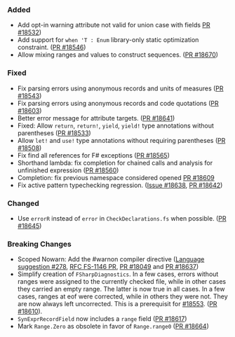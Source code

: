 ### Added
* Add opt-in warning attribute not valid for union case with fields [PR #18532](https://github.com/dotnet/fsharp/pull/18532))
* Add support for `when 'T : Enum` library-only static optimization constraint. ([PR #18546](https://github.com/dotnet/fsharp/pull/18546))
* Allow mixing ranges and values to construct sequences. ([PR #18670](https://github.com/dotnet/fsharp/pull/18670))

### Fixed

* Fix parsing errors using anonymous records and units of measures ([PR #18543](https://github.com/dotnet/fsharp/pull/18543))
* Fix parsing errors using anonymous records and code quotations ([PR #18603](https://github.com/dotnet/fsharp/pull/18603))
* Better error message for attribute targets. ([PR #18641](https://github.com/dotnet/fsharp/pull/18641))
* Fixed: Allow `return`, `return!`, `yield`, `yield!` type annotations without parentheses ([PR #18533](https://github.com/dotnet/fsharp/pull/18533))
* Allow `let!` and `use!` type annotations without requiring parentheses ([PR #18508](https://github.com/dotnet/fsharp/pull/18508))
* Fix find all references for F# exceptions ([PR #18565](https://github.com/dotnet/fsharp/pull/18565))
* Shorthand lambda: fix completion for chained calls and analysis for unfinished expression ([PR #18560](https://github.com/dotnet/fsharp/pull/18560))
* Completion: fix previous namespace considered opened [PR #18609](https://github.com/dotnet/fsharp/pull/18609)
* Fix active pattern typechecking regression. ([Issue #18638](https://github.com/dotnet/fsharp/issues/18638), [PR #18642](https://github.com/dotnet/fsharp/pull/18642))

### Changed
* Use `errorR` instead of `error` in `CheckDeclarations.fs` when possible. ([PR #18645](https://github.com/dotnet/fsharp/pull/18645))

### Breaking Changes

* Scoped Nowarn: Add the #warnon compiler directive ([Language suggestion #278](https://github.com/fsharp/fslang-suggestions/issues/278), [RFC FS-1146 PR](https://github.com/fsharp/fslang-design/pull/782), [PR #18049](https://github.com/dotnet/fsharp/pull/18049) and [PR #18637](https://github.com/dotnet/fsharp/pull/18637))
* Simplify creation of `FSharpDiagnostics`. In a few cases, errors without ranges were assigned to the currently checked file, while in other cases they carried an empty range. The latter is now true in all cases. In a few cases, ranges at eof were corrected, while in others they were not. They are now always left uncorrected. This is a prerequisit for [#18553](https://github.com/dotnet/fsharp/issues/18553). ([PR #18610](https://github.com/dotnet/fsharp/pull/18610)).
* `SynExprRecordField` now includes a `range` field ([PR #18617](https://github.com/dotnet/fsharp/pull/18617))
* Mark `Range.Zero` as obsolete in favor of `Range.range0` ([PR #18664](https://github.com/dotnet/fsharp/pull/18664))
